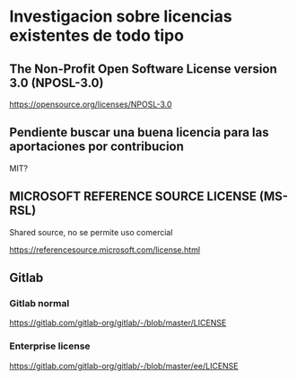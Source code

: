 # Investigacion sobre licencias existentes de todo tipo

## The Non-Profit Open Software License version 3.0 (NPOSL-3.0)

https://opensource.org/licenses/NPOSL-3.0

## Pendiente buscar una buena licencia para las aportaciones por contribucion

MIT?

## MICROSOFT REFERENCE SOURCE LICENSE (MS-RSL)

Shared source, no se permite uso comercial

https://referencesource.microsoft.com/license.html


## Gitlab 
### Gitlab normal

https://gitlab.com/gitlab-org/gitlab/-/blob/master/LICENSE

### Enterprise license

https://gitlab.com/gitlab-org/gitlab/-/blob/master/ee/LICENSE
